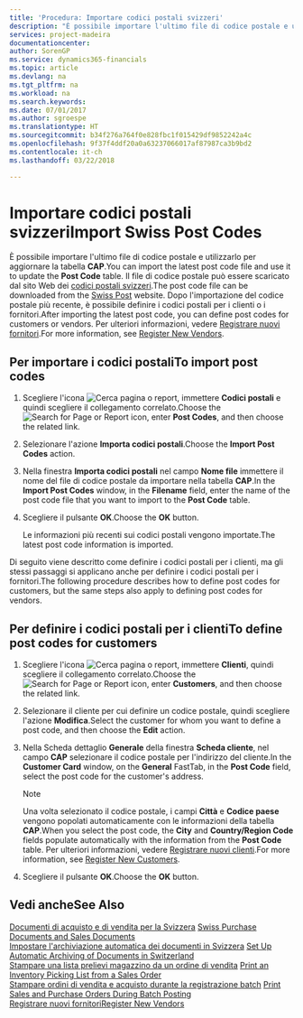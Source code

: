 ```yaml
---
title: 'Procedura: Importare codici postali svizzeri'
description: "È possibile importare l'ultimo file di codice postale e utilizzarlo per aggiornare la tabella **CAP**. Il file di codice postale può essere scaricato dal sito Web dei codici postali svizzeri. Dopo l'importazione del codice postale più recente, è possibile definire i codici postali per i clienti o i fornitori."
services: project-madeira
documentationcenter: 
author: SorenGP
ms.service: dynamics365-financials
ms.topic: article
ms.devlang: na
ms.tgt_pltfrm: na
ms.workload: na
ms.search.keywords: 
ms.date: 07/01/2017
ms.author: sgroespe
ms.translationtype: HT
ms.sourcegitcommit: b34f276a764f0e828fbc1f015429df9852242a4c
ms.openlocfilehash: 9f37f4ddf20a0a63237066017af87987ca3b9bd2
ms.contentlocale: it-ch
ms.lasthandoff: 03/22/2018

---
```

# <a name="import-swiss-post-codes"></a><span data-ttu-id="0e415-105">Importare codici postali svizzeri</span><span class="sxs-lookup"><span data-stu-id="0e415-105">Import Swiss Post Codes</span></span>
<span data-ttu-id="0e415-106">È possibile importare l'ultimo file di codice postale e utilizzarlo per aggiornare la tabella **CAP**.</span><span class="sxs-lookup"><span data-stu-id="0e415-106">You can import the latest post code file and use it to update the **Post Code** table.</span></span> <span data-ttu-id="0e415-107">Il file di codice postale può essere scaricato dal sito Web dei [codici postali svizzeri](http://go.microsoft.com/fwlink/?LinkId=150292).</span><span class="sxs-lookup"><span data-stu-id="0e415-107">The post code file can be downloaded from the [Swiss Post](http://go.microsoft.com/fwlink/?LinkId=150292) website.</span></span> <span data-ttu-id="0e415-108">Dopo l'importazione del codice postale più recente, è possibile definire i codici postali per i clienti o i fornitori.</span><span class="sxs-lookup"><span data-stu-id="0e415-108">After importing the latest post code, you can define post codes for customers or vendors.</span></span> <span data-ttu-id="0e415-109">Per ulteriori informazioni, vedere [Registrare nuovi fornitori](../../purchasing-how-register-new-vendors.md).</span><span class="sxs-lookup"><span data-stu-id="0e415-109">For more information, see [Register New Vendors](../../purchasing-how-register-new-vendors.md).</span></span>  

## <a name="to-import-post-codes"></a><span data-ttu-id="0e415-110">Per importare i codici postali</span><span class="sxs-lookup"><span data-stu-id="0e415-110">To import post codes</span></span>  

1.  <span data-ttu-id="0e415-111">Scegliere l'icona ![Cerca pagina o report](../../media/ui-search/search_small.png "Cerca pagina o report"), immettere **Codici postali** e quindi scegliere il collegamento correlato.</span><span class="sxs-lookup"><span data-stu-id="0e415-111">Choose the ![Search for Page or Report](../../media/ui-search/search_small.png "Search for Page or Report icon") icon, enter **Post Codes**, and then choose the related link.</span></span>  
2.  <span data-ttu-id="0e415-112">Selezionare l'azione **Importa codici postali**.</span><span class="sxs-lookup"><span data-stu-id="0e415-112">Choose the **Import Post Codes** action.</span></span>  
3.  <span data-ttu-id="0e415-113">Nella finestra **Importa codici postali** nel campo **Nome file** immettere il nome del file di codice postale da importare nella tabella **CAP**.</span><span class="sxs-lookup"><span data-stu-id="0e415-113">In the **Import Post Codes** window, in the **Filename** field, enter the name of the post code file that you want to import to the **Post Code** table.</span></span>  
4.  <span data-ttu-id="0e415-114">Scegliere il pulsante **OK**.</span><span class="sxs-lookup"><span data-stu-id="0e415-114">Choose the **OK** button.</span></span>  

    <span data-ttu-id="0e415-115">Le informazioni più recenti sui codici postali vengono importate.</span><span class="sxs-lookup"><span data-stu-id="0e415-115">The latest post code information is imported.</span></span>  

<span data-ttu-id="0e415-116">Di seguito viene descritto come definire i codici postali per i clienti, ma gli stessi passaggi si applicano anche per definire i codici postali per i fornitori.</span><span class="sxs-lookup"><span data-stu-id="0e415-116">The following procedure describes how to define post codes for customers, but the same steps also apply to defining post codes for vendors.</span></span>  

## <a name="to-define-post-codes-for-customers"></a><span data-ttu-id="0e415-117">Per definire i codici postali per i clienti</span><span class="sxs-lookup"><span data-stu-id="0e415-117">To define post codes for customers</span></span>  

1.  <span data-ttu-id="0e415-118">Scegliere l'icona ![Cerca pagina o report](../../media/ui-search/search_small.png "icona Cerca pagina o report"), immettere **Clienti**, quindi scegliere il collegamento correlato.</span><span class="sxs-lookup"><span data-stu-id="0e415-118">Choose the ![Search for Page or Report](../../media/ui-search/search_small.png "Search for Page or Report icon") icon, enter **Customers**, and then choose the related link.</span></span>  
2.  <span data-ttu-id="0e415-119">Selezionare il cliente per cui definire un codice postale, quindi scegliere l'azione **Modifica**.</span><span class="sxs-lookup"><span data-stu-id="0e415-119">Select the customer for whom you want to define a post code, and then choose the **Edit** action.</span></span>  
3.  <span data-ttu-id="0e415-120">Nella Scheda dettaglio **Generale** della finestra **Scheda cliente**, nel campo **CAP** selezionare il codice postale per l'indirizzo del cliente.</span><span class="sxs-lookup"><span data-stu-id="0e415-120">In the **Customer Card** window, on the **General** FastTab, in the **Post Code** field, select the post code for the customer's address.</span></span>  

    > [!NOTE]  
    >  <span data-ttu-id="0e415-121">Una volta selezionato il codice postale, i campi **Città** e **Codice paese** vengono popolati automaticamente con le informazioni della tabella **CAP**.</span><span class="sxs-lookup"><span data-stu-id="0e415-121">When you select the post code, the **City** and **Country/Region Code** fields populate automatically with the information from the **Post Code** table.</span></span> <span data-ttu-id="0e415-122">Per ulteriori informazioni, vedere [Registrare nuovi clienti](../../sales-how-register-new-customers.md).</span><span class="sxs-lookup"><span data-stu-id="0e415-122">For more information, see [Register New Customers](../../sales-how-register-new-customers.md).</span></span>  

4.  <span data-ttu-id="0e415-123">Scegliere il pulsante **OK**.</span><span class="sxs-lookup"><span data-stu-id="0e415-123">Choose the **OK** button.</span></span>  

## <a name="see-also"></a><span data-ttu-id="0e415-124">Vedi anche</span><span class="sxs-lookup"><span data-stu-id="0e415-124">See Also</span></span>   
 <span data-ttu-id="0e415-125">[Documenti di acquisto e di vendita per la Svizzera](swiss-purchase-documents-and-sales-documents.md) </span><span class="sxs-lookup"><span data-stu-id="0e415-125">[Swiss Purchase Documents and Sales Documents](swiss-purchase-documents-and-sales-documents.md) </span></span>  
 <span data-ttu-id="0e415-126">[Impostare l'archiviazione automatica dei documenti in Svizzera](how-to-set-up-automatic-archiving-of-documents-in-switzerland.md) </span><span class="sxs-lookup"><span data-stu-id="0e415-126">[Set Up Automatic Archiving of Documents in Switzerland](how-to-set-up-automatic-archiving-of-documents-in-switzerland.md) </span></span>  
 <span data-ttu-id="0e415-127">[Stampare una lista prelievi magazzino da un ordine di vendita](how-to-print-an-inventory-picking-list-from-a-sales-order.md) </span><span class="sxs-lookup"><span data-stu-id="0e415-127">[Print an Inventory Picking List from a Sales Order](how-to-print-an-inventory-picking-list-from-a-sales-order.md) </span></span>  
 <span data-ttu-id="0e415-128">[Stampare ordini di vendita e acquisto durante la registrazione batch](how-to-print-sales-and-purchase-orders-during-batch-posting.md) </span><span class="sxs-lookup"><span data-stu-id="0e415-128">[Print Sales and Purchase Orders During Batch Posting](how-to-print-sales-and-purchase-orders-during-batch-posting.md) </span></span>  
 [<span data-ttu-id="0e415-129">Registrare nuovi fornitori</span><span class="sxs-lookup"><span data-stu-id="0e415-129">Register New Vendors</span></span>](../../purchasing-how-register-new-vendors.md)  

